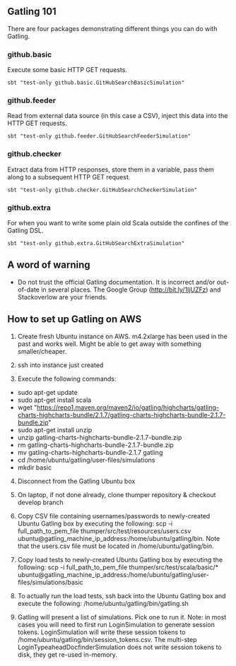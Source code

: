 ## Gatling 101

There are four packages demonstrating different things you can do with Gatling.

### github.basic

Execute some basic HTTP GET requests.

    sbt "test-only github.basic.GitHubSearchBasicSimulation"

### github.feeder

Read from external data source (in this case a CSV), inject this data into the HTTP GET requests.

    sbt "test-only github.feeder.GitHubSearchFeederSimulation"

### github.checker

Extract data from HTTP responses, store them in a variable, pass them along to a subsequent HTTP GET request.

    sbt "test-only github.checker.GitHubSearchCheckerSimulation"

### github.extra

For when you want to write some plain old Scala outside the confines of the Gatling DSL.

    sbt "test-only github.extra.GitHubSearchExtraSimulation"

## A word of warning
* Do not trust the official Gatling documentation. It is incorrect and/or out-of-date in several places. The Google Group (http://bit.ly/1IjUZFz) and Stackoverlow are your friends.

## How to set up Gatling on AWS

1. Create fresh Ubuntu instance on AWS. m4.2xlarge has been used in the past and works well. Might be able to get away with something smaller/cheaper.

2. ssh into instance just created

3. Execute the following commands:

  * sudo apt-get update
  * sudo apt-get install scala
  * wget "https://repo1.maven.org/maven2/io/gatling/highcharts/gatling-charts-highcharts-bundle/2.1.7/gatling-charts-highcharts-bundle-2.1.7-bundle.zip"
  * sudo apt-get install unzip
  * unzip gatling-charts-highcharts-bundle-2.1.7-bundle.zip
  * rm gatling-charts-highcharts-bundle-2.1.7-bundle.zip
  * mv gatling-charts-highcharts-bundle-2.1.7 gatling
  * cd /home/ubuntu/gatling/user-files/simulations
  * mkdir basic

4. Disconnect from the Gatling Ubuntu box

5. On laptop, if not done already, clone thumper repository & checkout develop branch

6. Copy CSV file containing usernames/passwords to newly-created Ubuntu Gatling box by executing the following: scp -i full_path_to_pem_file thumper/src/test/resources/users.csv ubuntu@gatling_machine_ip_address:/home/ubuntu/gatling/bin. Note that the users.csv file must be located in /home/ubuntu/gatling/bin.

7. Copy load tests to newly-created Ubuntu Gatling box by executing the following: scp -i full_path_to_pem_file thumper/src/test/scala/basic/* ubuntu@gatling_machine_ip_address:/home/ubuntu/gatling/user-files/simulations/basic

8. To actually run the load tests, ssh back into the Ubuntu Gatling box and execute the following: /home/ubuntu/gatling/bin/gatling.sh

9. Gatling will present a list of simulations. Pick one to run it. Note: in most cases you will need to first run LoginSimulation to generate session tokens. LoginSimulation will write these session tokens to /home/ubuntu/gatling/bin/session_tokens.csv. The multi-step LoginTypeaheadDocfinderSimulation does not write session tokens to disk, they get re-used in-memory.

